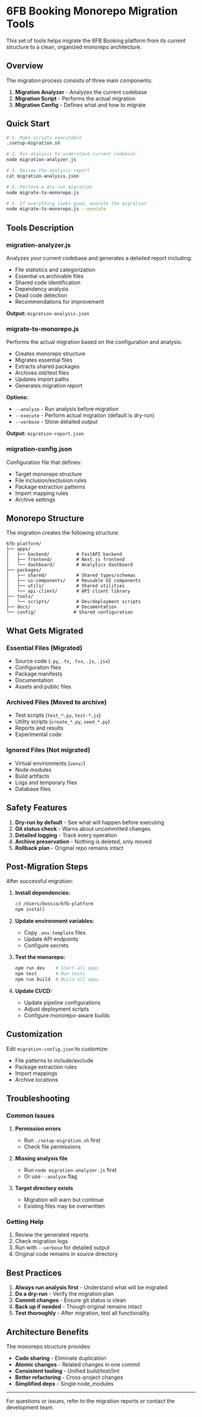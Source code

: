 # 6FB Booking Monorepo Migration Tools

This set of tools helps migrate the 6FB Booking platform from its current structure to a clean, organized monorepo architecture.

## Overview

The migration process consists of three main components:

1. **Migration Analyzer** - Analyzes the current codebase
2. **Migration Script** - Performs the actual migration
3. **Migration Config** - Defines what and how to migrate

## Quick Start

```bash
# 1. Make scripts executable
./setup-migration.sh

# 2. Run analysis to understand current codebase
node migration-analyzer.js

# 3. Review the analysis report
cat migration-analysis.json

# 4. Perform a dry-run migration
node migrate-to-monorepo.js

# 5. If everything looks good, execute the migration
node migrate-to-monorepo.js --execute
```

## Tools Description

### migration-analyzer.js

Analyzes your current codebase and generates a detailed report including:
- File statistics and categorization
- Essential vs archivable files
- Shared code identification
- Dependency analysis
- Dead code detection
- Recommendations for improvement

**Output:** `migration-analysis.json`

### migrate-to-monorepo.js

Performs the actual migration based on the configuration and analysis:
- Creates monorepo structure
- Migrates essential files
- Extracts shared packages
- Archives old/test files
- Updates import paths
- Generates migration report

**Options:**
- `--analyze` - Run analysis before migration
- `--execute` - Perform actual migration (default is dry-run)
- `--verbose` - Show detailed output

**Output:** `migration-report.json`

### migration-config.json

Configuration file that defines:
- Target monorepo structure
- File inclusion/exclusion rules
- Package extraction patterns
- Import mapping rules
- Archive settings

## Monorepo Structure

The migration creates the following structure:

```
6fb-platform/
├── apps/
│   ├── backend/          # FastAPI backend
│   ├── frontend/         # Next.js frontend
│   └── dashboard/        # Analytics dashboard
├── packages/
│   ├── shared/           # Shared types/schemas
│   ├── ui-components/    # Reusable UI components
│   ├── utils/            # Shared utilities
│   └── api-client/       # API client library
├── tools/
│   └── scripts/          # Dev/deployment scripts
├── docs/                 # Documentation
└── config/              # Shared configuration
```

## What Gets Migrated

### Essential Files (Migrated)
- Source code (`.py`, `.ts`, `.tsx`, `.js`, `.jsx`)
- Configuration files
- Package manifests
- Documentation
- Assets and public files

### Archived Files (Moved to archive)
- Test scripts (`test_*.py`, `test-*.js`)
- Utility scripts (`create_*.py`, `seed_*.py`)
- Reports and results
- Experimental code

### Ignored Files (Not migrated)
- Virtual environments (`venv/`)
- Node modules
- Build artifacts
- Logs and temporary files
- Database files

## Safety Features

1. **Dry-run by default** - See what will happen before executing
2. **Git status check** - Warns about uncommitted changes
3. **Detailed logging** - Track every operation
4. **Archive preservation** - Nothing is deleted, only moved
5. **Rollback plan** - Original repo remains intact

## Post-Migration Steps

After successful migration:

1. **Install dependencies:**
   ```bash
   cd /Users/bossio/6fb-platform
   npm install
   ```

2. **Update environment variables:**
   - Copy `.env.template` files
   - Update API endpoints
   - Configure secrets

3. **Test the monorepo:**
   ```bash
   npm run dev    # Start all apps
   npm test       # Run tests
   npm run build  # Build all apps
   ```

4. **Update CI/CD:**
   - Update pipeline configurations
   - Adjust deployment scripts
   - Configure monorepo-aware builds

## Customization

Edit `migration-config.json` to customize:
- File patterns to include/exclude
- Package extraction rules
- Import mappings
- Archive locations

## Troubleshooting

### Common Issues

1. **Permission errors**
   - Run `./setup-migration.sh` first
   - Check file permissions

2. **Missing analysis file**
   - Run `node migration-analyzer.js` first
   - Or use `--analyze` flag

3. **Target directory exists**
   - Migration will warn but continue
   - Existing files may be overwritten

### Getting Help

1. Review the generated reports
2. Check migration logs
3. Run with `--verbose` for detailed output
4. Original code remains in source directory

## Best Practices

1. **Always run analysis first** - Understand what will be migrated
2. **Do a dry-run** - Verify the migration plan
3. **Commit changes** - Ensure git status is clean
4. **Back up if needed** - Though original remains intact
5. **Test thoroughly** - After migration, test all functionality

## Architecture Benefits

The monorepo structure provides:
- **Code sharing** - Eliminate duplication
- **Atomic changes** - Related changes in one commit
- **Consistent tooling** - Unified build/test/lint
- **Better refactoring** - Cross-project changes
- **Simplified deps** - Single node_modules

---

For questions or issues, refer to the migration reports or contact the development team.
